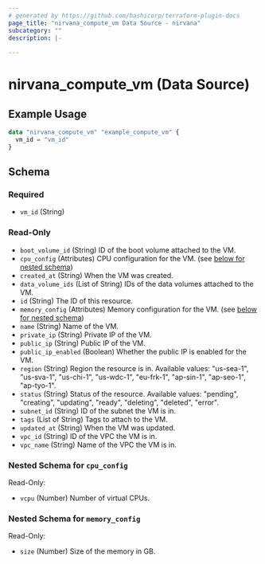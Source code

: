 ```yaml
---
# generated by https://github.com/hashicorp/terraform-plugin-docs
page_title: "nirvana_compute_vm Data Source - nirvana"
subcategory: ""
description: |-
  
---
```


# nirvana_compute_vm (Data Source)



## Example Usage

```terraform
data "nirvana_compute_vm" "example_compute_vm" {
  vm_id = "vm_id"
}
```

<!-- schema generated by tfplugindocs -->
## Schema

### Required

- `vm_id` (String)

### Read-Only

- `boot_volume_id` (String) ID of the boot volume attached to the VM.
- `cpu_config` (Attributes) CPU configuration for the VM. (see [below for nested schema](#nestedatt--cpu_config))
- `created_at` (String) When the VM was created.
- `data_volume_ids` (List of String) IDs of the data volumes attached to the VM.
- `id` (String) The ID of this resource.
- `memory_config` (Attributes) Memory configuration for the VM. (see [below for nested schema](#nestedatt--memory_config))
- `name` (String) Name of the VM.
- `private_ip` (String) Private IP of the VM.
- `public_ip` (String) Public IP of the VM.
- `public_ip_enabled` (Boolean) Whether the public IP is enabled for the VM.
- `region` (String) Region the resource is in.
Available values: "us-sea-1", "us-sva-1", "us-chi-1", "us-wdc-1", "eu-frk-1", "ap-sin-1", "ap-seo-1", "ap-tyo-1".
- `status` (String) Status of the resource.
Available values: "pending", "creating", "updating", "ready", "deleting", "deleted", "error".
- `subnet_id` (String) ID of the subnet the VM is in.
- `tags` (List of String) Tags to attach to the VM.
- `updated_at` (String) When the VM was updated.
- `vpc_id` (String) ID of the VPC the VM is in.
- `vpc_name` (String) Name of the VPC the VM is in.

<a id="nestedatt--cpu_config"></a>
### Nested Schema for `cpu_config`

Read-Only:

- `vcpu` (Number) Number of virtual CPUs.


<a id="nestedatt--memory_config"></a>
### Nested Schema for `memory_config`

Read-Only:

- `size` (Number) Size of the memory in GB.
